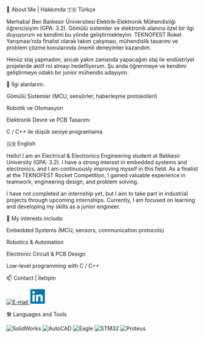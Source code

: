 🌟 About Me | Hakkımda
🇹🇷 Türkçe

Merhaba! Ben Balıkesir Üniversitesi Elektrik-Elektronik Mühendisliği öğrencisiyim (GPA: 3.2).
Gömülü sistemler ve elektronik alanına özel bir ilgi duyuyorum ve kendimi bu yönde geliştirmekteyim.
TEKNOFEST Roket Yarışması’nda finalist olarak takım çalışması, mühendislik tasarımı ve problem çözme konularında önemli deneyimler kazandım.

Henüz staj yapmadım, ancak yakın zamanda yapacağım staj ile endüstriyel projelerde aktif rol almayı hedefliyorum.
Şu anda öğrenmeye ve kendimi geliştirmeye odaklı bir junior mühendis adayıyım.

📌 İlgi alanlarım:

Gömülü Sistemler (MCU, sensörler, haberleşme protokolleri)

Robotik ve Otomasyon

Elektronik Devre ve PCB Tasarımı

C / C++ ile düşük seviye programlama

🇬🇧 English

Hello! I am an Electrical & Electronics Engineering student at Balıkesir University (GPA: 3.2).
I have a strong interest in embedded systems and electronics, and I am continuously improving myself in this field.
As a finalist at the TEKNOFEST Rocket Competition, I gained valuable experience in teamwork, engineering design, and problem solving.

I have not completed an internship yet, but I aim to take part in industrial projects through upcoming internships.
Currently, I am focused on learning and developing my skills as a junior engineer.

📌 My interests include:

Embedded Systems (MCU, sensors, communication protocols)

Robotics & Automation

Electronic Circuit & PCB Design

Low-level programming with C / C++

📫 Contact | İletişim
<p align="left"> <a href="mailto:eneserr07@gmail.com"> <img src="https://upload.wikimedia.org/wikipedia/commons/4/4e/Gmail_Icon.png" alt="E-mail" width="40" height="40"/> </a> <a href="https://www.linkedin.com/in/enes-er-425661297/" target="_blank"> <img src="https://raw.githubusercontent.com/devicons/devicon/master/icons/linkedin/linkedin-original.svg" alt="LinkedIn" width="40" height="40"/> </a> </p>

🛠️ Languages and Tools
<p align="left">
  <img src="https://skillicons.dev/icons?i=solidworks" alt="SolidWorks" width="40" height="40"/>
  <img src="https://skillicons.dev/icons?i=autocad" alt="AutoCAD" width="40" height="40"/>
  <img src="https://skillicons.dev/icons?i=eagle" alt="Eagle" width="40" height="40"/>
  <img src="https://skillicons.dev/icons?i=stm32" alt="STM32" width="40" height="40"/>
  <img src="https://skillicons.dev/icons?i=proteus" alt="Proteus" width="40" height="40"/>
</p>

